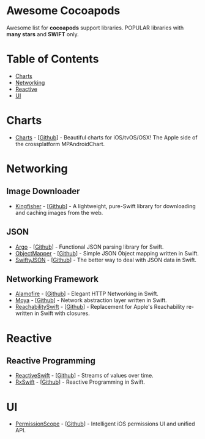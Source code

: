 # Awesome Cocoapods
Awesome list for **cocoapods** support libraries. 
POPULAR libraries with **many stars** and **SWIFT** only.

# Table of Contents
- [Charts](https://github.com/freeskys/awesome-cocoapods#charts)
- [Networking](https://github.com/freeskys/awesome-cocoapods#networking)
- [Reactive](https://github.com/freeskys/awesome-cocoapods#reactive)
- [UI](https://github.com/freeskys/awesome-cocoapods#ui)

# Charts
- [Charts](https://cocoapods.org/pods/Charts) - [[Github](https://github.com/danielgindi/Charts)] - Beautiful charts for iOS/tvOS/OSX! The Apple side of the crossplatform MPAndroidChart.

# Networking

## Image Downloader
- [Kingfisher](https://cocoapods.org/pods/Kingfisher) - [[Github](https://github.com/onevcat/Kingfisher)] - A lightweight, pure-Swift library for downloading and caching images from the web.

## JSON
- [Argo](https://cocoapods.org/pods/Argo) - [[Github](https://github.com/thoughtbot/Argo)] - Functional JSON parsing library for Swift.
- [ObjectMapper](https://cocoapods.org/pods/ObjectMapper) - [[Github](https://github.com/Hearst-DD/ObjectMapper)] - Simple JSON Object mapping written in Swift.
- [SwiftyJSON](https://cocoapods.org/pods/SwiftyJSON) - [[Github](https://github.com/SwiftyJSON/SwiftyJSON)] - The better way to deal with JSON data in Swift.

## Networking Framework
- [Alamofire](https://cocoapods.org/pods/Alamofire) - [[Github](https://github.com/Alamofire/Alamofire)] - Elegant HTTP Networking in Swift.
- [Moya](https://cocoapods.org/pods/Moya) - [[Github](https://github.com/Moya/Moya)] - Network abstraction layer written in Swift.
- [ReachabilitySwift](https://cocoapods.org/pods/ReachabilitySwift) - [[Github](https://github.com/ashleymills/Reachability.swift)] - Replacement for Apple's Reachability re-written in Swift with closures.

# Reactive

## Reactive Programming
- [ReactiveSwift](https://cocoapods.org/pods/ReactiveSwift) - [[Github](https://github.com/ReactiveCocoa/ReactiveSwift)] - Streams of values over time.
- [RxSwift](https://cocoapods.org/pods/RxSwift) - [[Github](https://github.com/ReactiveX/RxSwift)] - Reactive Programming in Swift.

# UI
- [PermissionScope](https://cocoapods.org/pods/PermissionScope) - [[Github](https://github.com/nickoneill/PermissionScope)] - Intelligent iOS permissions UI and unified API.

